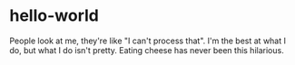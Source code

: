 # hello-world
People look at me, they're like "I can't process that".
I'm the best at what I do, but what I do isn't pretty.
Eating cheese has never been this hilarious.
